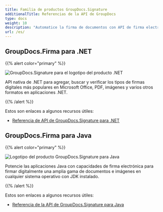 ```yaml
---
title: Familia de productos GroupDocs.Signature
additionalTitle: Referencias de la API de GroupDocs
type: docs
weight: 10
description: "Automatice la firma de documentos con API de firma electrónica multiplataforma seguras para sus firmas personales o comerciales"
url: /es/
---
```


## GroupDocs.Firma para .NET

{{% alert color="primary" %}} 

![GroupDocs.Signature para el logotipo del producto .NET](../gdocs_net.png)

API nativa de .NET para agregar, buscar y verificar los tipos de firmas digitales más populares en Microsoft Office, PDF, imágenes y varios otros formatos en aplicaciones .NET.

{{% /alert %}} 

Estos son enlaces a algunos recursos útiles:

- [Referencia de API de GroupDocs.Signature para .NET](/signature/es/net/)


## GroupDocs.Firma para Java

{{% alert color="primary" %}}

![Logotipo del producto GroupDocs.Signature para Java](../gdocs_java.png)

Potencie las aplicaciones Java con capacidades de firma electrónica para firmar digitalmente una amplia gama de documentos e imágenes en cualquier sistema operativo con JDK instalado.

{{% /alert %}}

Estos son enlaces a algunos recursos útiles:

- [Referencia de la API de GroupDocs.Signature para Java](/signature/java/)
